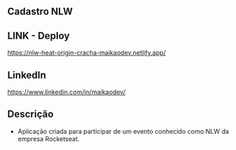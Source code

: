 ## Cadastro NLW

## LINK -  Deploy

https://nlw-heat-origin-cracha-maikaodev.netlify.app/

## LinkedIn

https://www.linkedin.com/in/maikaodev/

## Descrição

- Aplicação criada para participar de um evento conhecido como NLW da empresa Rocketseat.
